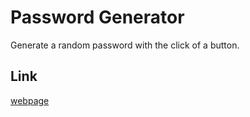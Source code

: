 # Password Generator

Generate a random password with the click of a button.

## Link
[webpage](https://joshhigg.github.io/password-generator/)
